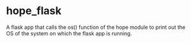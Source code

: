 # hope_flask

A flask app that calls the os() function of the hope module to print out the OS of the system on which the flask app is running.
